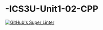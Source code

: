 # -ICS3U-Unit1-02-CPP

[![GitHub's Super Linter](https://github.com/trent-hodgins-01/-ICS3U-Unit1-02-CPP/workflows/GitHub's%20Super%20Linter/badge.svg)](https://github.com/trent-hodgins-01/-ICS3U-Unit1-02-CPP/actions)
